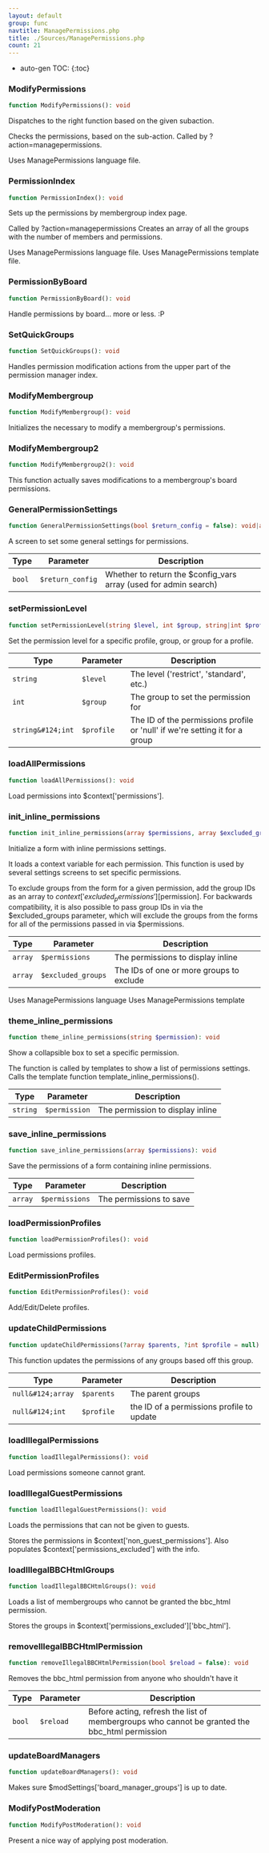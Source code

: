 ```yaml
---
layout: default
group: func
navtitle: ManagePermissions.php
title: ./Sources/ManagePermissions.php
count: 21
---
```

* auto-gen TOC:
{:toc}
### ModifyPermissions

```php
function ModifyPermissions(): void
```
Dispatches to the right function based on the given subaction.

Checks the permissions, based on the sub-action.
Called by ?action=managepermissions.

Uses ManagePermissions language file.

### PermissionIndex

```php
function PermissionIndex(): void
```
Sets up the permissions by membergroup index page.

Called by ?action=managepermissions
Creates an array of all the groups with the number of members and permissions.

Uses ManagePermissions language file.
Uses ManagePermissions template file.

### PermissionByBoard

```php
function PermissionByBoard(): void
```
Handle permissions by board... more or less. :P



### SetQuickGroups

```php
function SetQuickGroups(): void
```
Handles permission modification actions from the upper part of the
permission manager index.



### ModifyMembergroup

```php
function ModifyMembergroup(): void
```
Initializes the necessary to modify a membergroup's permissions.



### ModifyMembergroup2

```php
function ModifyMembergroup2(): void
```
This function actually saves modifications to a membergroup's board permissions.



### GeneralPermissionSettings

```php
function GeneralPermissionSettings(bool $return_config = false): void|array
```
A screen to set some general settings for permissions.



Type|Parameter|Description
---|---|---
`bool`|`$return_config`|Whether to return the $config_vars array (used for admin search)

### setPermissionLevel

```php
function setPermissionLevel(string $level, int $group, string|int $profile = 'null'): void
```
Set the permission level for a specific profile, group, or group for a profile.



Type|Parameter|Description
---|---|---
`string`|`$level`|The level ('restrict', 'standard', etc.)
`int`|`$group`|The group to set the permission for
`string&#124;int`|`$profile`|The ID of the permissions profile or 'null' if we're setting it for a group

### loadAllPermissions

```php
function loadAllPermissions(): void
```
Load permissions into $context['permissions'].



### init_inline_permissions

```php
function init_inline_permissions(array $permissions, array $excluded_groups = array()): void
```
Initialize a form with inline permissions settings.

It loads a context variable for each permission.
This function is used by several settings screens to set specific permissions.

To exclude groups from the form for a given permission, add the group IDs as
an array to $context['excluded_permissions'][$permission]. For backwards
compatibility, it is also possible to pass group IDs in via the
$excluded_groups parameter, which will exclude the groups from the forms for
all of the permissions passed in via $permissions.

Type|Parameter|Description
---|---|---
`array`|`$permissions`|The permissions to display inline
`array`|`$excluded_groups`|The IDs of one or more groups to exclude

Uses ManagePermissions language
Uses ManagePermissions template

### theme_inline_permissions

```php
function theme_inline_permissions(string $permission): void
```
Show a collapsible box to set a specific permission.

The function is called by templates to show a list of permissions settings.
Calls the template function template_inline_permissions().

Type|Parameter|Description
---|---|---
`string`|`$permission`|The permission to display inline

### save_inline_permissions

```php
function save_inline_permissions(array $permissions): void
```
Save the permissions of a form containing inline permissions.



Type|Parameter|Description
---|---|---
`array`|`$permissions`|The permissions to save

### loadPermissionProfiles

```php
function loadPermissionProfiles(): void
```
Load permissions profiles.



### EditPermissionProfiles

```php
function EditPermissionProfiles(): void
```
Add/Edit/Delete profiles.



### updateChildPermissions

```php
function updateChildPermissions(?array $parents, ?int $profile = null): void|false
```
This function updates the permissions of any groups based off this group.



Type|Parameter|Description
---|---|---
`null&#124;array`|`$parents`|The parent groups
`null&#124;int`|`$profile`|the ID of a permissions profile to update

### loadIllegalPermissions

```php
function loadIllegalPermissions(): void
```
Load permissions someone cannot grant.



### loadIllegalGuestPermissions

```php
function loadIllegalGuestPermissions(): void
```
Loads the permissions that can not be given to guests.

Stores the permissions in $context['non_guest_permissions'].
Also populates $context['permissions_excluded'] with the info.

### loadIllegalBBCHtmlGroups

```php
function loadIllegalBBCHtmlGroups(): void
```
Loads a list of membergroups who cannot be granted the bbc_html permission.

Stores the groups in $context['permissions_excluded']['bbc_html'].

### removeIllegalBBCHtmlPermission

```php
function removeIllegalBBCHtmlPermission(bool $reload = false): void
```
Removes the bbc_html permission from anyone who shouldn't have it



Type|Parameter|Description
---|---|---
`bool`|`$reload`|Before acting, refresh the list of membergroups who cannot be granted the bbc_html permission

### updateBoardManagers

```php
function updateBoardManagers(): void
```
Makes sure $modSettings['board_manager_groups'] is up to date.



### ModifyPostModeration

```php
function ModifyPostModeration(): void
```
Present a nice way of applying post moderation.



